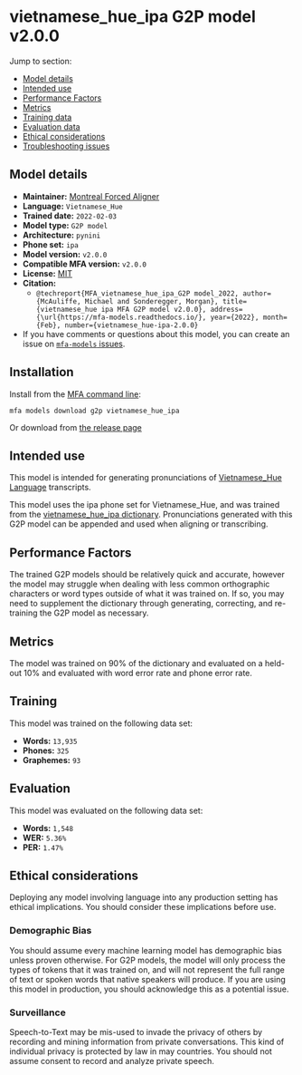 
# vietnamese_hue_ipa G2P model v2.0.0

Jump to section:

- [Model details](#model-details)
- [Intended use](#intended-use)
- [Performance Factors](#performance-factors)
- [Metrics](#metrics)
- [Training data](#training-data)
- [Evaluation data](#evaluation-data)
- [Ethical considerations](#ethical-considerations)
- [Troubleshooting issues](#troubleshooting-issues)

## Model details

- **Maintainer:** [Montreal Forced Aligner](https://montreal-forced-aligner.readthedocs.io/)
- **Language:** `Vietnamese_Hue`
- **Trained date:** `2022-02-03`
- **Model type:** `G2P model`
- **Architecture:** `pynini`
- **Phone set:** `ipa`
- **Model version:** `v2.0.0`
- **Compatible MFA version:** `v2.0.0`
- **License:** [MIT](https://github.com/MontrealCorpusTools/mfa-models/tree/main/g2p/vietnamese_hue/ipa/v2.0.0/LICENSE)
- **Citation:**
  - `@techreport{MFA_vietnamese_hue_ipa_G2P model_2022, author={McAuliffe, Michael and Sonderegger, Morgan}, title={vietnamese_hue ipa MFA G2P model v2.0.0}, address={\url{https://mfa-models.readthedocs.io/}, year={2022}, month={Feb}, number={vietnamese_hue-ipa-2.0.0}`
- If you have comments or questions about this model, you can create an issue on [`mfa-models` issues](https://github.com/MontrealCorpusTools/mfa-models/issues).

## Installation

Install from the [MFA command line](https://montreal-forced-aligner.readthedocs.io/en/latest/user_guide/models/index.html):

```
mfa models download g2p vietnamese_hue_ipa
```

Or download from [the release page](https://github.com/MontrealCorpusTools/mfa-models/releases/tag/g2p-vietnamese_hue_ipa-v2.0.0)

## Intended use

This model is intended for generating pronunciations of [Vietnamese_Hue Language](https://en.wikipedia.org/wiki/Vietnamese_Hue_language) transcripts.

This model uses the ipa phone set for Vietnamese_Hue, and was trained from the [vietnamese_hue_ipa dictionary](https://github.com/MontrealCorpusTools/mfa-models/blob/main/dictionary/vietnamese_hue_ipa.dict).
Pronunciations generated with this G2P model can be appended and used when aligning or transcribing.

## Performance Factors

The trained G2P models should be relatively quick and accurate, however the model may struggle when dealing with less common orthographic characters or word types outside of what it was trained on.
If so, you may need to supplement the dictionary through generating, correcting, and re-training the G2P model as necessary.

## Metrics

The model was trained on 90% of the dictionary and evaluated on a held-out 10% and evaluated with word error rate and phone error rate.

## Training

This model was trained on the following data set:


* **Words:** `13,935`
* **Phones:** `325`
* **Graphemes:** `93`

## Evaluation

This model was evaluated on the following data set:


* **Words:** `1,548`
* **WER:** `5.36%`
* **PER:** `1.47%`

## Ethical considerations

Deploying any model involving language into any production setting has ethical implications. You should consider these implications before use.

### Demographic Bias

You should assume every machine learning model has demographic bias unless proven otherwise.
For G2P models, the model will only process the types of tokens that it was trained on, and will not represent the full range of text or spoken words that
native speakers will produce.
If you are using this model in production, you should acknowledge this as a potential issue.

### Surveillance

Speech-to-Text may be mis-used to invade the privacy of others by recording and mining information from private conversations.
This kind of individual privacy is protected by law in may countries.
You should not assume consent to record and analyze private speech.
